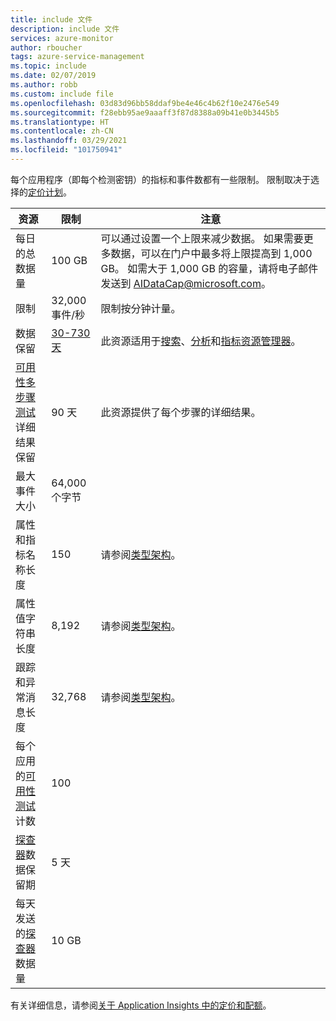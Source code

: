 ```yaml
---
title: include 文件
description: include 文件
services: azure-monitor
author: rboucher
tags: azure-service-management
ms.topic: include
ms.date: 02/07/2019
ms.author: robb
ms.custom: include file
ms.openlocfilehash: 03d83d96bb58ddaf9be4e46c4b62f10e2476e549
ms.sourcegitcommit: f28ebb95ae9aaaff3f87d8388a09b41e0b3445b5
ms.translationtype: HT
ms.contentlocale: zh-CN
ms.lasthandoff: 03/29/2021
ms.locfileid: "101750941"
---
```

每个应用程序（即每个检测密钥）的指标和事件数都有一些限制。 限制取决于选择的[定价计划](https://azure.microsoft.com/pricing/details/application-insights/)。

| 资源 | 限制 | 注意
| --- | --- | --- |
| 每日的总数据量 | 100 GB | 可以通过设置一个上限来减少数据。 如果需要更多数据，可以在门户中最多将上限提高到 1,000 GB。 如需大于 1,000 GB 的容量，请将电子邮件发送到 AIDataCap@microsoft.com。
| 限制 | 32,000 事件/秒 | 限制按分钟计量。
| 数据保留 | [30-730 天](../articles/azure-monitor/app/pricing.md#change-the-data-retention-period) | 此资源适用于[搜索](../articles/azure-monitor/app/diagnostic-search.md)、[分析](../articles/azure-monitor/logs/log-query-overview.md)和[指标资源管理器](../articles/azure-monitor/essentials/metrics-charts.md)。
| [可用性多步骤测试](../articles/azure-monitor/app/availability-multistep.md)详细结果保留 | 90 天 | 此资源提供了每个步骤的详细结果。
| 最大事件大小 | 64,000 个字节 |
| 属性和指标名称长度 | 150 | 请参阅[类型架构](https://github.com/MohanGsk/ApplicationInsights-Home/tree/master/EndpointSpecs/Schemas/Bond/)。
| 属性值字符串长度 | 8,192 | 请参阅[类型架构](https://github.com/MohanGsk/ApplicationInsights-Home/tree/master/EndpointSpecs/Schemas/Bond/)。
| 跟踪和异常消息长度 | 32,768  | 请参阅[类型架构](https://github.com/MohanGsk/ApplicationInsights-Home/tree/master/EndpointSpecs/Schemas/Bond/)。
| 每个应用的[可用性测试](../articles/azure-monitor/app/monitor-web-app-availability.md)计数 | 100 |
| [探查器](../articles/azure-monitor/app/profiler.md)数据保留期 | 5 天 |
| 每天发送的[探查器](../articles/azure-monitor/app/profiler.md)数据量 | 10 GB |

有关详细信息，请参阅[关于 Application Insights 中的定价和配额](../articles/azure-monitor/app/pricing.md)。